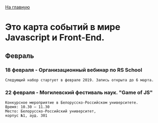 <a href="https://github.com/js-machine/dashboard/blob/master/README.md">На главную</a>

# Это карта событий в мире Javascript и Front-End.


## Февраль

### 18 февраля - Организационный вебинар по RS School

```
Следующий набор стартует в феврале 2019. Запись открыта до 6 марта. 
```

### 22 февраля - Могилевский фестиваль наук. "Game of JS"

```
Конкурсное мероприятие в Белорусско-Российском университете.
Время: 10.30 – 11.30
Место: Белорусско-Российский университет,
корпус №1, ауд. 301
```

